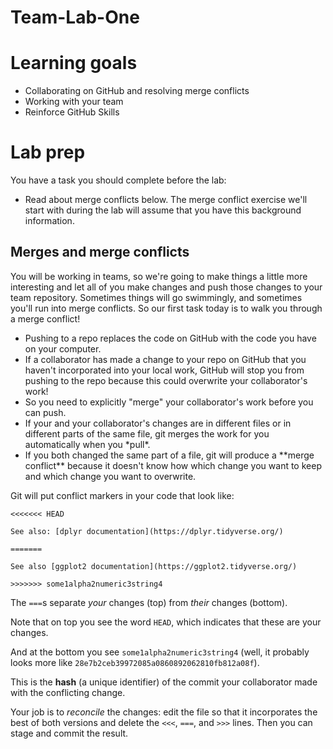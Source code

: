 # Team-Lab-One

# Learning goals

-   Collaborating on GitHub and resolving merge conflicts
-   Working with your team
-   Reinforce GitHub Skills

# Lab prep

You have a task you should complete before the lab:

- Read about merge conflicts below. The merge conflict exercise we'll start with during the lab will assume that you have this background information.

## Merges and merge conflicts

You will be working in teams, so we're going to make things a little more interesting and let all of you make changes and push those changes to your team repository.
Sometimes things will go swimmingly, and sometimes you'll run into merge conflicts.
So our first task today is to walk you through a merge conflict!

-   Pushing to a repo replaces the code on GitHub with the code you have on your computer.
-   If a collaborator has made a change to your repo on GitHub that you haven't incorporated into your local work, GitHub will stop you from pushing to the repo because this could overwrite your collaborator's work!
-   So you need to explicitly "merge" your collaborator's work before you can push.
-   If your and your collaborator's changes are in different files or in different parts of the same file, git merges the work for you automatically when you \*pull\*.
-   If you both changed the same part of a file, git will produce a \*\*merge conflict\*\* because it doesn't know how which change you want to keep and which change you want to overwrite.

Git will put conflict markers in your code that look like:

    <<<<<<< HEAD 

    See also: [dplyr documentation](https://dplyr.tidyverse.org/)   

    ======= 

    See also [ggplot2 documentation](https://ggplot2.tidyverse.org/)  

    >>>>>>> some1alpha2numeric3string4
The `===`s separate *your* changes (top) from *their* changes (bottom).

Note that on top you see the word `HEAD`, which indicates that these are your changes.

And at the bottom you see `some1alpha2numeric3string4` (well, it probably looks more like `28e7b2ceb39972085a0860892062810fb812a08f`).

This is the **hash** (a unique identifier) of the commit your collaborator made with the conflicting change.

Your job is to *reconcile* the changes: edit the file so that it incorporates the best of both versions and delete the `<<<`, `===`, and `>>>` lines.
Then you can stage and commit the result.
